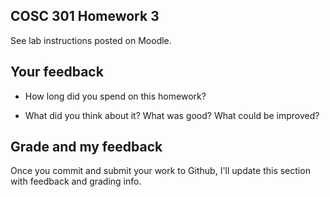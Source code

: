## COSC 301 Homework 3

See lab instructions posted on Moodle.

## Your feedback

 * How long did you spend on this homework?

 * What did you think about it?  What was good?  What could be improved?

## Grade and my feedback

Once you commit and submit your work to Github, I'll update this section with feedback and grading info.
